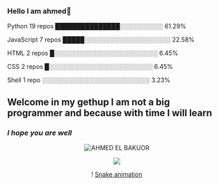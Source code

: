 ### Hello I am ahmed👋 
Python                   19 repos            ███████████████░░░░░░░░░░   61.29% 

JavaScript               7 repos             █████░░░░░░░░░░░░░░░░░░░░   22.58% 

HTML                     2 repos             █░░░░░░░░░░░░░░░░░░░░░░░░   6.45% 

CSS                      2 repos             █░░░░░░░░░░░░░░░░░░░░░░░░   6.45% 

Shell                    1 repo              ░░░░░░░░░░░░░░░░░░░░░░░░░   3.23%

## Welcome in my gethup I am not a big programmer and because with time I will learn 

### ***I hope you are well***

<p align="center"><img title="AHMED EL BAKUOR" src="https://i.imgur.com/yUiEvDR.jpeg"></p>

<div align="center">

  <a href="https://github.com/ahmed1p7">

  <a href="https://instagram.com/a_e_b_2003" target="_blank"><img src="https://img.shields.io/badge/-Instagram-%23E4405F?style=for-the-badge&logo=instagram&logoColor=white" target="_blank"></a>

 ! [Snake animation](https://github.com/GataNina-Li/GataNina-Li/blob/output/github-contribution-grid-snake.svg)

</div>

  



